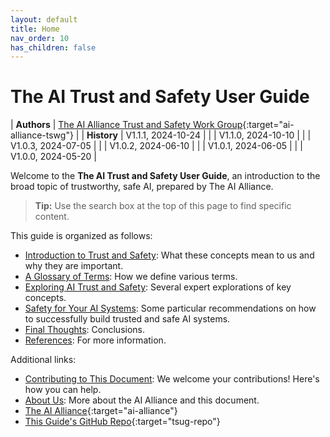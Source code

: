 ```yaml
---
layout: default
title: Home
nav_order: 10
has_children: false
---
```


# The AI Trust and Safety User Guide

| **Authors** | [The AI Alliance Trust and Safety Work Group](https://thealliance.ai/focus-areas/trust-and-safety){:target="ai-alliance-tswg"} |
| **History** | V1.1.1, 2024-10-24 |
|             | V1.1.0, 2024-10-10 |
|             | V1.0.3, 2024-07-05 |
|             | V1.0.2, 2024-06-10 |
|             | V1.0.1, 2024-06-05 |
|             | V1.0.0, 2024-05-20 |

Welcome to the **The AI Trust and Safety User Guide**, an introduction to the broad topic of trustworthy, safe AI, prepared by The AI Alliance.

> **Tip:** Use the search box at the top of this page to find specific content.

This guide is organized as follows:

* [Introduction to Trust and Safety]({{site.baseurl}}/introduction): What these concepts mean to us and why they are important.
* [A Glossary of Terms]({{site.baseurl}}/glossary): How we define various terms.
* [Exploring AI Trust and Safety]({{site.baseurl}}/exploring/exploring): Several expert explorations of key concepts.
* [Safety for Your AI Systems]({{site.baseurl}}/safety-recommendations/safety-recommendations): Some particular recommendations on how to successfully build trusted and safe AI systems.
* [Final Thoughts]({{site.baseurl}}/final-thoughts): Conclusions.
* [References]({{site.baseurl}}/references): For more information.

Additional links:

* [Contributing to This Document]({{site.baseurl}}/contributing): We welcome your contributions! Here's how you can help.
* [About Us]({{site.baseurl}}/about): More about the AI Alliance and this document.
* [The AI Alliance](https://thealliance.ai){:target="ai-alliance"}
* [This Guide's GitHub Repo](https://github.com/The-AI-Alliance/trust-safety-user-guide){:target="tsug-repo"}

<!--
These are nice looking buttons, but using a "gratuitously different" way to show links doesn't really work...
-->
<!--
[The AI Alliance](https://thealliance.ai){:target="ai-alliance" .btn .btn-primary .fs-5 .mb-4 .mb-md-0 .mr-2 .no-glyph} [GitHub Repo](https://github.com/The-AI-Alliance/trust-safety-user-guide){:target="tsug-repo" .btn .btn-primary .fs-5 .mb-4 .mb-md-0 .mr-2 .no-glyph}
-->

